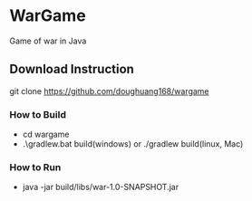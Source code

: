 # WarGame
Game of war in Java 

## Download Instruction ##

git clone  https://github.com/doughuang168/wargame  

### How to Build ###
- cd wargame 
- .\gradlew.bat build(windows) or ./gradlew build(linux, Mac)


### How to Run ###

- java -jar build/libs/war-1.0-SNAPSHOT.jar 

 
